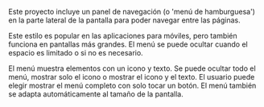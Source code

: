 ﻿Este proyecto incluye un panel de navegación (o 'menú de hamburguesa') en la parte lateral de la pantalla para poder navegar entre las páginas.

Este estilo es popular en las aplicaciones para móviles, pero también funciona en pantallas más grandes. El menú se puede ocultar cuando el espacio es limitado o si no es necesario.

El menú muestra elementos con un icono y texto. Se puede ocultar todo el menú, mostrar solo el icono o mostrar el icono y el texto. El usuario puede elegir mostrar el menú completo con solo tocar un botón. El menú también se adapta automáticamente al tamaño de la pantalla.
